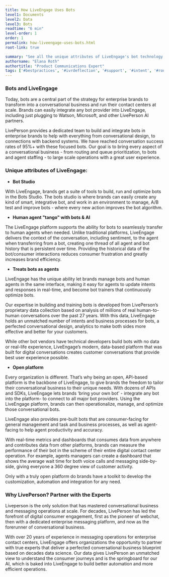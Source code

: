 ```yaml
---
title: How LiveEngage Uses Bots
level1: Documents
level2: Data
level3: Bots
readtime: "6 min"
level-order: 1
order: 1
permalink: how-liveengage-uses-bots.html
root-link: true

summary: "See all the unique attributes of LiveEngage's bot technology and approach to bots."
authorname: "Elana Roth"
authortitle: "Product Communications Expert"
tags: ['#bestpractices', '#ivrdeflection', '#support', '#intent', '#routing']
---
```


### Bots and LiveEngage

Today, bots are a central part of the strategy for enterprise brands to transform into a conversational business and run their contact centers at scale. Brands can easily integrate any bot provider into LiveEngage, including just plugging to Watson, Microsoft, and other LivePerson AI partners.

LivePerson provides a dedicated team to build and integrate bots in enterprise brands to help with everything from conversational design, to connections with backend systems. We have reached conversation success rates of 95%+ with these focused bots. Our goal is to bring every aspect of a conversational business - from routing and queue prioritization, to bots and agent staffing - to large scale operations with a great user experience.

### Unique attributes of LiveEngage:

 * **Bot Studio**

With LiveEngage, brands get a suite of tools to build, run and optimize bots in the Bots Studio. The bots studio is where brands can easily create any kind of smart, integrative bot, and work in an environment to manage, A/B test and improve bots - where every new action improves the bot algorithm.

 * **Human agent "tango" with bots & AI**

The LiveEngage platform supports the ability for bots to seamlessly transfer to human agents when needed. Unlike traditional platforms, LiveEngage delivers the context of the conversation, including sentiment, to the agent when transferring from a bot, creating one thread of all agent and bot history that is persistent over time. Providing the historical data of the bot/consumer interactions reduces consumer frustration and greatly increases brand efficiency.  

 * **Treats bots as agents**

LiveEngage has the unique ability let brands manage bots and human agents in the same interface, making it easy for agents to update intents and responses in real-time, and become bot trainers that continuously optimize bots.  

Our expertise in building and training bots is developed from LivePerson’s proprietary data collection based on analysis of millions of real human-to-human conversations over the past 27 years. With this data, LiveEngage holds an unmatched number of intents and business processes for bots, a perfected conversational design, analytics to make both sides more effective and better for your customers.

While other bot vendors have technical developers build bots with no data or real-life experience, LiveEngage’s modern, data-based platform that was built for digital conversations creates customer conversations that provide best user experience possible.

 * **Open platform**

Every organization is different. That’s why being an open, API-based platform is the backbone of LiveEngage, to give brands the freedom to tailor their conversational business to their unique needs. With dozens of APIs and SDKs, LiveEngage lets brands ‘bring your own bot’ - integrate any bot into the platform- to connect to all major bot providers. Using the LiveEngage platform, brands can then operationalize, manage, and optimize those conversational bots.

LiveEngage also provides pre-built bots that are consumer-facing for general management and task and business processes, as well as agent-facing to help agent productivity and accuracy.

With real-time metrics and dashboards that consumes data from anywhere and contributes data from other platforms, brands can measure the performance of their bot in the scheme of their entire digital contact center operation. For example, agents managers can create a dashboard that shows the average wait time for both voice calls and messaging side-by-side, giving everyone a 360 degree view of customer activity.

Only with a truly open platform do brands have a toolkit to develop the customization, automation and integration for any need.


### Why LivePerson? **Partner with the Experts**

Liveperson is the only solution that has mastered conversational business and messaging operations at scale. For decades, LivePerson has led the forefront of digital consumer engagement, first as the pioneer of webchat, then with a dedicated enterprise messaging platform, and now as the forerunner of conversational business.

With over 20 years of experience in messaging operations for enterprise contact centers, LiveEngage offers organizations the opportunity to partner with true experts that deliver a perfected conversational business blueprint based on decades data science. Our data gives LivePerson an unmatched view to understand the consumer journeys and is the springboard for our AI, which is baked into LiveEngage to build better automation and more efficient operations.
